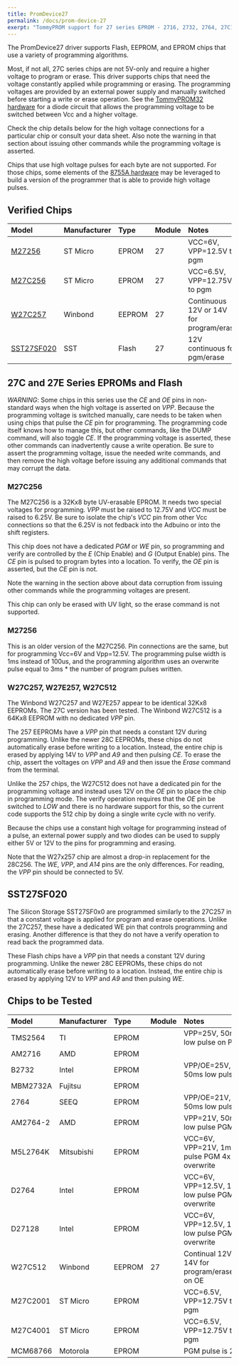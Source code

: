 ```yaml
---
title: PromDevice27
permalink: /docs/prom-device-27
exerpt: "TommyPROM support for 27 series EPROM - 2716, 2732, 2764, 27C128, etc"
---
```


The PromDevice27 driver supports Flash, EEPROM, and EPROM chips that use a variety of programming algorithms.  

Most, if not all, 27C series chips are not 5V-only and require a higher voltage to program or erase. This driver supports chips that need the voltage constantly applied while programming or erasing.  The programming voltages are provided by an external power supply and manually switched before starting a write or erase operation.  See the [TommyPROM32 hardware](tommyprom32-pcb) for a diode circuit that allows the programming voltage to be switched between Vcc and a higher voltage.  

Check the chip details below for the high voltage connections for a particular chip or consult your data sheet. Also note the warning in that section about issuing other commands while the programming voltage is asserted.

Chips that use high voltage pulses for each byte are not supported.  For those chips, some elements of the [8755A hardware](prom-device-8755) may be leveraged to build a version of the programmer that is able to provide high voltage pulses.

## Verified Chips

|Model                   |Manufacturer |Type   |Module |Notes|
|:---                    |:---         |:---   |:---   |:--- |
|[M27256](#m27256)       |ST Micro     |EPROM  |27     |VCC=6V, VPP=12.5V to pgm|
|[M27C256](#m27c256)      |ST Micro     |EPROM  |27     |VCC=6.5V, VPP=12.75V to pgm|
|[W27C257](#w27c257-27e257-27c512)      |Winbond      |EEPROM |27     |Continuous 12V or 14V for program/erase|
|[SST27SF020](#sst27sf020)|SST          |Flash  |27     |12V continuous for pgm/erase|


## 27C and 27E Series EPROMs and Flash

*WARNING*: Some chips in this series use the _CE_ and _OE_ pins in non-standard ways when the high voltage is asserted on _VPP_.  Because the programming voltage is switched manually, care needs to be taken when using chips that pulse the _CE_ pin for programming. The programming code itself knows how to manage this, but other commands, like the DUMP command, will also toggle _CE_.  If the programming voltage is asserted, these other commands can inadvertently cause a write operation.  Be sure to assert the programming voltage, issue the needed write commands, and then remove the high voltage before issuing any additional commands that may corrupt the data.

### M27C256

The M27C256 is a 32Kx8 byte UV-erasable EPROM.  It needs two special voltages for programming.  _VPP_ must be raised to 12.75V and _VCC_ must be raised to 6.25V.  Be sure to isolate the chip's _VCC_ pin from other Vcc connections so that the 6.25V is not fedback into the  Adbuino or into the shift registers.

This chip does not have a dedicated _PGM_ or _WE_ pin, so programming and verify are controlled by the _E_ (Chip Enable) and _G_ (Output Enable) pins.  The _CE_ pin is pulsed to program bytes into a location.  To verify, the _OE_ pin is asserted, but the _CE_ pin is not.

Note the warning in the section above about data corruption from issuing other commands while the programming voltages are present.

This chip can only be erased with UV light, so the erase command is not supported.

### M27256

This is an older version of the M27C256.  Pin connections are the same, but for programming Vcc=6V and Vpp=12.5V.  The programming pulse width is 1ms instead of 100us, and the programming algorithm uses an overwrite pulse equal to 3ms * the number of program pulses written.

### W27C257, W27E257, W27C512

The Winbond W27C257 and W27E257 appear to be identical 32Kx8 EEPROMs.  The 27C version has been tested.  The Winbond W27C512 is a 64Kx8 EEPROM with no dedicated _VPP_ pin.

The 257 EEPROMs have a _VPP_ pin that needs a constant 12V during programming. Unlike the newer 28C EEPROMs, these chips do not automatically erase before writing to a location. Instead, the entire chip is erased by applying 14V to _VPP_ and _A9_ and then pulsing _CE_.  To erase the chip, assert the voltages on _VPP_ and _A9_ and then issue the _Erase_ command from the terminal.

Unlike the 257 chips, the W27C512 does not have a dedicated pin for the programming voltage and instead uses 12V on the _OE_ pin to place the chip in programming mode.  The verify operation requires that the _OE_ pin be switched to _LOW_ and there is no hardware support for this, so the current code supports the 512 chip by doing a single write cycle with no verify.

Because the chips use a constant high voltage for programming instead of a pulse, an external power supply and two diodes can be used to supply either 5V or 12V to the pins for programming and erasing.

Note that the W27x257 chip are almost a drop-in replacement for the 28C256.  The _WE_, _VPP_, and _A14_ pins are the only differences.  For reading, the _VPP_ pin should be connected to 5V.

## SST27SF020

The Silicon Storage SST27SF0x0 are programmed similarly to the 27C257 in that a constant voltage is applied for program and erase operations.  Unlike the 27C257, these have a dedicated WE pin that controls programming and erasing.  Another difference is that they do not have a verify operation to read back the programmed data.

These Flash chips have a _VPP_ pin that needs a constant 12V during programming. Unlike the newer 28C EEPROMs, these chips do not automatically erase before writing to a location. Instead, the entire chip is erased by applying 12V to _VPP_ and _A9_ and then pulsing _WE_.

## Chips to be Tested

|Model     |Manufacturer |Type   |Module |Notes|
|:---      |:---         |:---   |:---   |:--- |
|TMS2564   |TI           |EPROM  |       |VPP=25V, 50ms low pulse on PGM|
|AM2716    |AMD          |EPROM  |       ||
|B2732     |Intel        |EPROM  |       |VPP/OE=25V, 50ms low pulse CE|
|MBM2732A  |Fujitsu      |EPROM  |       ||
|2764      |SEEQ         |EPROM  |       |VPP/OE=21V, 50ms low pulse CE|
|AM2764-2  |AMD          |EPROM  |       |VPP=21V, 50ms low pulse PGM|
|M5L2764K  |Mitsubishi   |EPROM  |       |VCC=6V, VPP=21V, 1ms low pulse PGM 4x overwrite|
|D2764     |Intel        |EPROM  |       |VCC=6V, VPP=12.5V, 1ms low pulse PGM 3x overwrite|
|D27128    |Intel        |EPROM  |       |VCC=6V, VPP=12.5V, 1ms low pulse PGM 3x overwrite|
|W27C512   |Winbond      |EEPROM |27     |Continual 12V or 14V for program/erase,VPP on OE|
|M27C2001  |ST Micro     |EPROM  |       |VCC=6.5V, VPP=12.75V to pgm|
|M27C4001  |ST Micro     |EPROM  |       |VCC=6.5V, VPP=12.75V to pgm|
|MCM68766  |Motorola     |EPROM  |       |PGM pulse is 25V|
